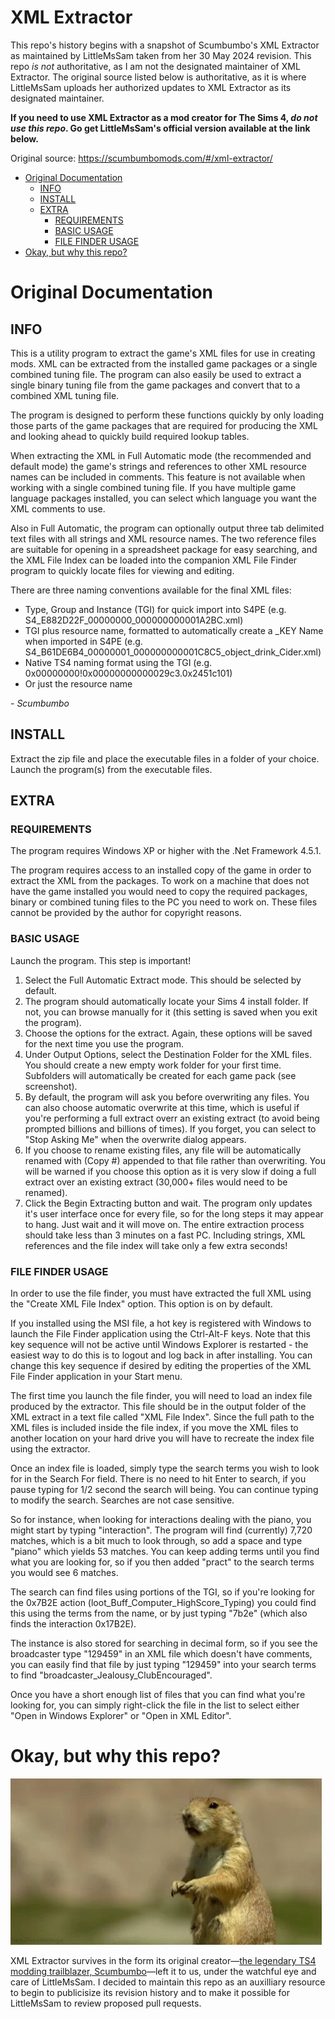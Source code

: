 <h1>XML Extractor</h1>

This repo's history begins with a snapshot of Scumbumbo's XML Extractor as maintained by LittleMsSam taken from her 30 May 2024 revision.
This repo *is not* authoritative, as I am not the designated maintainer of XML Extractor.
The original source listed below is authoritative, as it is where LittleMsSam uploads her authorized updates to XML Extractor as its designated maintainer.

**If you need to use XML Extractor as a mod creator for The Sims 4, *do not use this repo*. Go get LittleMsSam's official version available at the link below.**

Original source: https://scumbumbomods.com/#/xml-extractor/

<!-- TOC -->

- [Original Documentation](#original-documentation)
  - [INFO](#info)
  - [INSTALL](#install)
  - [EXTRA](#extra)
    - [REQUIREMENTS](#requirements)
    - [BASIC USAGE](#basic-usage)
    - [FILE FINDER USAGE](#file-finder-usage)
- [Okay, but why this repo?](#okay-but-why-this-repo)

<!-- /TOC -->

# Original Documentation

## INFO

This is a utility program to extract the game's XML files for use in creating mods. XML can be extracted from the installed game packages or a single combined tuning file. The program can also easily be used to extract a single binary tuning file from the game packages and convert that to a combined XML tuning file.

The program is designed to perform these functions quickly by only loading those parts of the game packages that are required for producing the XML and looking ahead to quickly build required lookup tables.

When extracting the XML in Full Automatic mode (the recommended and default mode) the game's strings and references to other XML resource names can be included in comments. This feature is not available when working with a single combined tuning file. If you have multiple game language packages installed, you can select which language you want the XML comments to use.

Also in Full Automatic, the program can optionally output three tab delimited text files with all strings and XML resource names. The two reference files are suitable for opening in a spreadsheet package for easy searching, and the XML File Index can be loaded into the companion XML File Finder program to quickly locate files for viewing and editing.

There are three naming conventions available for the final XML files:
* Type, Group and Instance (TGI) for quick import into S4PE (e.g. S4_E882D22F_00000000_000000000001A2BC.xml)
* TGI plus resource name, formatted to automatically create a _KEY Name when imported in S4PE (e.g. S4_B61DE6B4_00000001_000000000001C8C5_object_drink_Cider.xml)
* Native TS4 naming format using the TGI (e.g. 0x00000000!0x00000000000029c3.0x2451c101)
* Or just the resource name

*- Scumbumbo*

## INSTALL

Extract the zip file and place the executable files in a folder of your choice.<br/>
Launch the program(s) from the executable files.

## EXTRA

### REQUIREMENTS

The program requires Windows XP or higher with the .Net Framework 4.5.1.

The program requires access to an installed copy of the game in order to extract the XML from the packages. To work on a machine that does not have the game installed you would need to copy the required packages, binary or combined tuning files to the PC you need to work on.
These files cannot be provided by the author for copyright reasons.

### BASIC USAGE

Launch the program. This step is important!

1. Select the Full Automatic Extract mode. This should be selected by default.
2. The program should automatically locate your Sims 4 install folder. If not, you can browse manually for it (this setting is saved when you exit the program).
3. Choose the options for the extract. Again, these options will be saved for the next time you use the program.
4. Under Output Options, select the Destination Folder for the XML files. You should create a new empty work folder for your first time. Subfolders will automatically be created for each game pack (see screenshot).
5. By default, the program will ask you before overwriting any files. You can also choose automatic overwrite at this time, which is useful if you're performing a full extract overr an existing extract (to avoid being prompted billions and billions of times). If you forget, you can select to "Stop Asking Me" when the overwrite dialog appears.
6. If you choose to rename existing files, any file will be automatically renamed with (Copy #) appended to that file rather than overwriting. You will be warned if you choose this option as it is very slow if doing a full extract over an existing extract (30,000+ files would need to be renamed).
7. Click the Begin Extracting button and wait. The program only updates it's user interface once for every file, so for the long steps it may appear to hang. Just wait and it will move on. The entire extraction process should take less than 3 minutes on a fast PC. Including strings, XML references and the file index will take only a few extra seconds!

### FILE FINDER USAGE

In order to use the file finder, you must have extracted the full XML using the "Create XML File Index" option. This option is on by default.

If you installed using the MSI file, a hot key is registered with Windows to launch the File Finder application using the Ctrl-Alt-F keys. Note that this key sequence will not be active until Windows Explorer is restarted - the easiest way to do this is to logout and log back in after installing. You can change this key sequence if desired by editing the properties of the XML File Finder application in your Start menu.

The first time you launch the file finder, you will need to load an index file produced by the extractor. This file should be in the output folder of the XML extract in a text file called "XML File Index". Since the full path to the XML files is included inside the file index, if you move the XML files to another location on your hard drive you will have to recreate the index file using the extractor.

Once an index file is loaded, simply type the search terms you wish to look for in the Search For field. There is no need to hit Enter to search, if you pause typing for 1/2 second the search will being. You can continue typing to modify the search. Searches are not case sensitive.

So for instance, when looking for interactions dealing with the piano, you might start by typing "interaction". The program will find (currently) 7,720 matches, which is a bit much to look through, so add a space and type "piano" which yields 53 matches. You can keep adding terms until you find what you are looking for, so if you then added "pract" to the search terms you would see 6 matches.

The search can find files using portions of the TGI, so if you're looking for the 0x7B2E action (loot_Buff_Computer_HighScore_Typing) you could find this using the terms from the name, or by just typing "7b2e" (which also finds the interaction 0x17B2E).

The instance is also stored for searching in decimal form, so if you see the broadcaster type "129459" in an XML file which doesn't have comments, you can easily find that file by just typing "129459" into your search terms to find "broadcaster_Jealousy_ClubEncouraged".

Once you have a short enough list of files that you can find what you're looking for, you can simply right-click the file in the list to select either "Open in Windows Explorer" or "Open in XML Editor".

# Okay, but why this repo?

![Scumbumbo delivering a lecture on adding a SimData for the Tag enum tuning](marmotte.gif)

XML Extractor survives in the form its original creator—[the legendary TS4 modding trailblazer, Scumbumbo](https://scumbumbomods.com/about)—left it to us, under the watchful eye and care of LittleMsSam.
I decided to maintain this repo as an auxilliary resource to begin to publicisize its revision history and to make it possible for LittleMsSam to review proposed pull requests.